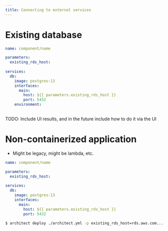 ```yaml
---
title: Connecting to external services
---
```


# Existing database

```yaml
name: component/name

parameters:
  existing_rds_host:
  
services:
  db:
    image: postgres:13
    interfaces:
      main:
        host: ${{ parameters.existing_rds_host }}
        port: 5432
    environment:
      
```

TODO: Include UI results, and in the future include how to do it via the UI

# Non-containerized application

* Might be legacy, might be lambda, etc.

```yaml
name: component/name

parameters:
  existing_rds_host:
  
services:
  db:
    image: postgres:13
    interfaces:
      main:
        host: ${{ parameters.existing_rds_host }}
        port: 5432
```

```sh
$ architect deploy ./architect.yml -p existing_rds_host=rds.aws.com.....
```
